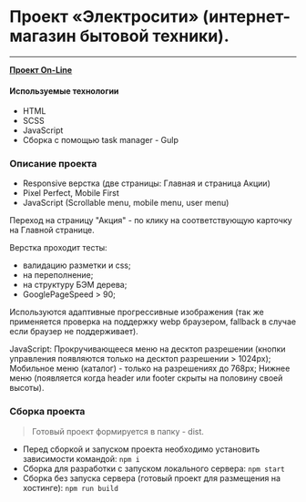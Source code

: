 # Проект «Электросити» (интернет-магазин бытовой техники).

---

**[Проект On-Line](https://electrocity.dendev.ru/)**

#### Используемые технологии

- HTML
- SCSS
- JavaScript
- Сборка с помощью task manager - Gulp

### Описание проекта

- Responsive верстка (две страницы: Главная и страница Акции)
- Pixel Perfect, Mobile First
- JavaScript (Scrollable menu, mobile menu, user menu)

Переход на страницу "Акция" - по клику на соответствующую карточку на Главной странице.

Верстка проходит тесты:

- валидацию разметки и css;
- на переполнение;
- на структуру БЭМ дерева;
- GooglePageSpeed > 90;

Используются адаптивные прогрессивные изображения (так же применяется проверка на поддержку webp браузером, fallback в случае если браузер не поддерживает).

JavaScript:
Прокручивающееся меню на десктоп разрешении (кнопки управления появляются только на десктоп разрешении > 1024px);
Мобильное меню (каталог) - только на разрешениях до 768px;
Нижнее меню (появляется когда header или footer скрыты на половину своей высоты).

### Сборка проекта

> Готовый проект формируется в папку - dist.

- Перед сборкой и запуском проекта необходимо установить зависимости командой: `npm i`
- Сборка для разработки с запуском локального сервера: `npm start`
- Сборка без запуска сервера (готовый проект для размещения на хостинге): `npm run build`
